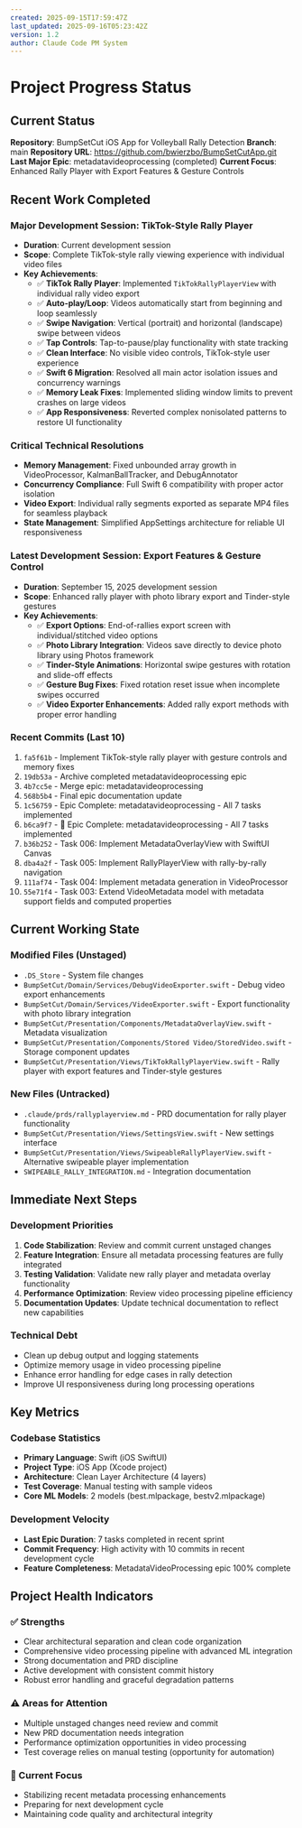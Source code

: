 ```yaml
---
created: 2025-09-15T17:59:47Z
last_updated: 2025-09-16T05:23:42Z
version: 1.2
author: Claude Code PM System
---
```


# Project Progress Status

## Current Status

**Repository**: BumpSetCut iOS App for Volleyball Rally Detection
**Branch**: main
**Repository URL**: https://github.com/bwierzbo/BumpSetCutApp.git
**Last Major Epic**: metadatavideoprocessing (completed)
**Current Focus**: Enhanced Rally Player with Export Features & Gesture Controls

## Recent Work Completed

### Major Development Session: TikTok-Style Rally Player
- **Duration**: Current development session
- **Scope**: Complete TikTok-style rally viewing experience with individual video files
- **Key Achievements**:
  - ✅ **TikTok Rally Player**: Implemented `TikTokRallyPlayerView` with individual rally video export
  - ✅ **Auto-play/Loop**: Videos automatically start from beginning and loop seamlessly
  - ✅ **Swipe Navigation**: Vertical (portrait) and horizontal (landscape) swipe between videos
  - ✅ **Tap Controls**: Tap-to-pause/play functionality with state tracking
  - ✅ **Clean Interface**: No visible video controls, TikTok-style user experience
  - ✅ **Swift 6 Migration**: Resolved all main actor isolation issues and concurrency warnings
  - ✅ **Memory Leak Fixes**: Implemented sliding window limits to prevent crashes on large videos
  - ✅ **App Responsiveness**: Reverted complex nonisolated patterns to restore UI functionality

### Critical Technical Resolutions
- **Memory Management**: Fixed unbounded array growth in VideoProcessor, KalmanBallTracker, and DebugAnnotator
- **Concurrency Compliance**: Full Swift 6 compatibility with proper actor isolation
- **Video Export**: Individual rally segments exported as separate MP4 files for seamless playback
- **State Management**: Simplified AppSettings architecture for reliable UI responsiveness

### Latest Development Session: Export Features & Gesture Control
- **Duration**: September 15, 2025 development session
- **Scope**: Enhanced rally player with photo library export and Tinder-style gestures
- **Key Achievements**:
  - ✅ **Export Options**: End-of-rallies export screen with individual/stitched video options
  - ✅ **Photo Library Integration**: Videos save directly to device photo library using Photos framework
  - ✅ **Tinder-Style Animations**: Horizontal swipe gestures with rotation and slide-off effects
  - ✅ **Gesture Bug Fixes**: Fixed rotation reset issue when incomplete swipes occurred
  - ✅ **Video Exporter Enhancements**: Added rally export methods with proper error handling

### Recent Commits (Last 10)
1. `fa5f61b` - Implement TikTok-style rally player with gesture controls and memory fixes
2. `19db53a` - Archive completed metadatavideoprocessing epic
3. `4b7cc5e` - Merge epic: metadatavideoprocessing
4. `568b5b4` - Final epic documentation update
5. `1c56759` - Epic Complete: metadatavideoprocessing - All 7 tasks implemented
6. `b6ca9f7` - 🎉 Epic Complete: metadatavideoprocessing - All 7 tasks implemented
7. `b36b252` - Task 006: Implement MetadataOverlayView with SwiftUI Canvas
8. `dba4a2f` - Task 005: Implement RallyPlayerView with rally-by-rally navigation
9. `111af74` - Task 004: Implement metadata generation in VideoProcessor
10. `55e71f4` - Task 003: Extend VideoMetadata model with metadata support fields and computed properties

## Current Working State

### Modified Files (Unstaged)
- `.DS_Store` - System file changes
- `BumpSetCut/Domain/Services/DebugVideoExporter.swift` - Debug video export enhancements
- `BumpSetCut/Domain/Services/VideoExporter.swift` - Export functionality with photo library integration
- `BumpSetCut/Presentation/Components/MetadataOverlayView.swift` - Metadata visualization
- `BumpSetCut/Presentation/Components/Stored Video/StoredVideo.swift` - Storage component updates
- `BumpSetCut/Presentation/Views/TikTokRallyPlayerView.swift` - Rally player with export features and Tinder-style gestures

### New Files (Untracked)
- `.claude/prds/rallyplayerview.md` - PRD documentation for rally player functionality
- `BumpSetCut/Presentation/Views/SettingsView.swift` - New settings interface
- `BumpSetCut/Presentation/Views/SwipeableRallyPlayerView.swift` - Alternative swipeable player implementation
- `SWIPEABLE_RALLY_INTEGRATION.md` - Integration documentation

## Immediate Next Steps

### Development Priorities
1. **Code Stabilization**: Review and commit current unstaged changes
2. **Feature Integration**: Ensure all metadata processing features are fully integrated
3. **Testing Validation**: Validate new rally player and metadata overlay functionality
4. **Performance Optimization**: Review video processing pipeline efficiency
5. **Documentation Updates**: Update technical documentation to reflect new capabilities

### Technical Debt
- Clean up debug output and logging statements
- Optimize memory usage in video processing pipeline
- Enhance error handling for edge cases in rally detection
- Improve UI responsiveness during long processing operations

## Key Metrics

### Codebase Statistics
- **Primary Language**: Swift (iOS SwiftUI)
- **Project Type**: iOS App (Xcode project)
- **Architecture**: Clean Layer Architecture (4 layers)
- **Test Coverage**: Manual testing with sample videos
- **Core ML Models**: 2 models (best.mlpackage, bestv2.mlpackage)

### Development Velocity
- **Last Epic Duration**: 7 tasks completed in recent sprint
- **Commit Frequency**: High activity with 10 commits in recent development cycle
- **Feature Completeness**: MetadataVideoProcessing epic 100% complete

## Project Health Indicators

### ✅ Strengths
- Clear architectural separation and clean code organization
- Comprehensive video processing pipeline with advanced ML integration
- Strong documentation and PRD discipline
- Active development with consistent commit history
- Robust error handling and graceful degradation patterns

### ⚠️ Areas for Attention
- Multiple unstaged changes need review and commit
- New PRD documentation needs integration
- Performance optimization opportunities in video processing
- Test coverage relies on manual testing (opportunity for automation)

### 🔄 Current Focus
- Stabilizing recent metadata processing enhancements
- Preparing for next development cycle
- Maintaining code quality and architectural integrity